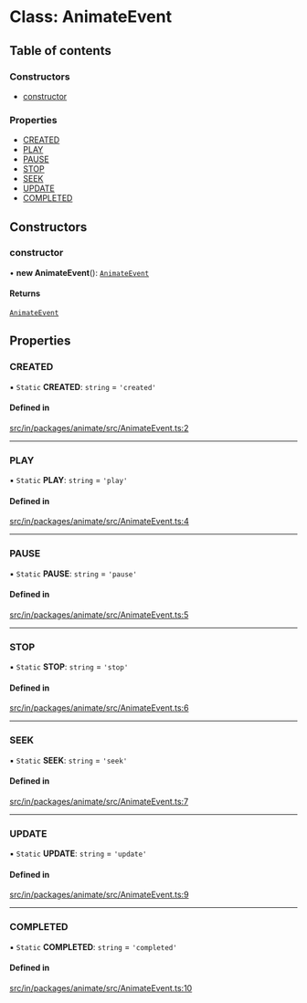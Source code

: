 # Class: AnimateEvent

## Table of contents

### Constructors

- [constructor](AnimateEvent.md#constructor)

### Properties

- [CREATED](AnimateEvent.md#created)
- [PLAY](AnimateEvent.md#play)
- [PAUSE](AnimateEvent.md#pause)
- [STOP](AnimateEvent.md#stop)
- [SEEK](AnimateEvent.md#seek)
- [UPDATE](AnimateEvent.md#update)
- [COMPLETED](AnimateEvent.md#completed)

## Constructors

### constructor

• **new AnimateEvent**(): [`AnimateEvent`](AnimateEvent.md)

#### Returns

[`AnimateEvent`](AnimateEvent.md)

## Properties

### CREATED

▪ `Static` **CREATED**: `string` = `'created'`

#### Defined in

[src/in/packages/animate/src/AnimateEvent.ts:2](https://github.com/leaferjs/leafer-in/blob/3826eee814363b0fdcec982cd36acf4211841a67/packages/animate/src/AnimateEvent.ts#L2)

___

### PLAY

▪ `Static` **PLAY**: `string` = `'play'`

#### Defined in

[src/in/packages/animate/src/AnimateEvent.ts:4](https://github.com/leaferjs/leafer-in/blob/3826eee814363b0fdcec982cd36acf4211841a67/packages/animate/src/AnimateEvent.ts#L4)

___

### PAUSE

▪ `Static` **PAUSE**: `string` = `'pause'`

#### Defined in

[src/in/packages/animate/src/AnimateEvent.ts:5](https://github.com/leaferjs/leafer-in/blob/3826eee814363b0fdcec982cd36acf4211841a67/packages/animate/src/AnimateEvent.ts#L5)

___

### STOP

▪ `Static` **STOP**: `string` = `'stop'`

#### Defined in

[src/in/packages/animate/src/AnimateEvent.ts:6](https://github.com/leaferjs/leafer-in/blob/3826eee814363b0fdcec982cd36acf4211841a67/packages/animate/src/AnimateEvent.ts#L6)

___

### SEEK

▪ `Static` **SEEK**: `string` = `'seek'`

#### Defined in

[src/in/packages/animate/src/AnimateEvent.ts:7](https://github.com/leaferjs/leafer-in/blob/3826eee814363b0fdcec982cd36acf4211841a67/packages/animate/src/AnimateEvent.ts#L7)

___

### UPDATE

▪ `Static` **UPDATE**: `string` = `'update'`

#### Defined in

[src/in/packages/animate/src/AnimateEvent.ts:9](https://github.com/leaferjs/leafer-in/blob/3826eee814363b0fdcec982cd36acf4211841a67/packages/animate/src/AnimateEvent.ts#L9)

___

### COMPLETED

▪ `Static` **COMPLETED**: `string` = `'completed'`

#### Defined in

[src/in/packages/animate/src/AnimateEvent.ts:10](https://github.com/leaferjs/leafer-in/blob/3826eee814363b0fdcec982cd36acf4211841a67/packages/animate/src/AnimateEvent.ts#L10)
